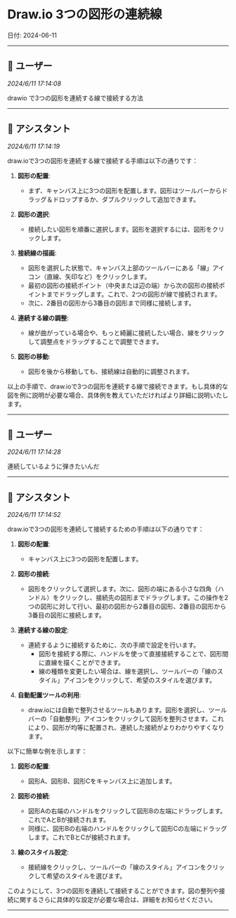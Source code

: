# Draw.io 3つの図形の連続線

日付: 2024-06-11

---

## 👤 ユーザー
*2024/6/11 17:14:08*

drawio で3つの図形を連続する線で接続する方法

---

## 🤖 アシスタント
*2024/6/11 17:14:19*

draw.ioで3つの図形を連続する線で接続する手順は以下の通りです：

1. **図形の配置**:
   - まず、キャンバス上に3つの図形を配置します。図形はツールバーからドラッグ＆ドロップするか、ダブルクリックして追加できます。

2. **図形の選択**:
   - 接続したい図形を順番に選択します。図形を選択するには、図形をクリックします。

3. **接続線の描画**:
   - 図形を選択した状態で、キャンバス上部のツールバーにある「線」アイコン（直線、矢印など）をクリックします。
   - 最初の図形の接続ポイント（中央または辺の端）から次の図形の接続ポイントまでドラッグします。これで、2つの図形が線で接続されます。
   - 次に、2番目の図形から3番目の図形まで同様に接続します。

4. **連続する線の調整**:
   - 線が曲がっている場合や、もっと綺麗に接続したい場合、線をクリックして調整点をドラッグすることで調整できます。

5. **図形の移動**:
   - 図形を後から移動しても、接続線は自動的に調整されます。

以上の手順で、draw.ioで3つの図形を連続する線で接続できます。もし具体的な図を例に説明が必要な場合、具体例を教えていただければより詳細に説明いたします。

---

## 👤 ユーザー
*2024/6/11 17:14:28*

連続しているように弾きたいんだ

---

## 🤖 アシスタント
*2024/6/11 17:14:52*

draw.ioで3つの図形を連続して接続するための手順は以下の通りです：

1. **図形の配置**:
   - キャンバス上に3つの図形を配置します。

2. **図形の接続**:
   - 図形をクリックして選択します。次に、図形の端にある小さな四角（ハンドル）をクリックし、接続先の図形までドラッグします。この操作を2つの図形に対して行い、最初の図形から2番目の図形、2番目の図形から3番目の図形に接続します。

3. **連続する線の設定**:
   - 連続するように接続するために、次の手順で設定を行います。
     - 図形を接続する際に、ハンドルを使って直接接続することで、図形間に直線を描くことができます。
     - 線の種類を変更したい場合は、線を選択し、ツールバーの「線のスタイル」アイコンをクリックして、希望のスタイルを選びます。

4. **自動配置ツールの利用**:
   - draw.ioには自動で整列させるツールもあります。図形を選択し、ツールバーの「自動整列」アイコンをクリックして図形を整列させます。これにより、図形が均等に配置され、連続した接続がよりわかりやすくなります。

以下に簡単な例を示します：

1. **図形の配置**:
   - 図形A、図形B、図形Cをキャンバス上に追加します。

2. **図形の接続**:
   - 図形Aの右端のハンドルをクリックして図形Bの左端にドラッグします。これでAとBが接続されます。
   - 同様に、図形Bの右端のハンドルをクリックして図形Cの左端にドラッグします。これでBとCが接続されます。

3. **線のスタイル設定**:
   - 接続線をクリックし、ツールバーの「線のスタイル」アイコンをクリックして希望のスタイルを選びます。

このようにして、3つの図形を連続して接続することができます。図の整列や接続に関するさらに具体的な設定が必要な場合は、詳細をお知らせください。

---
